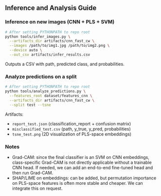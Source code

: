 ## Inference and Analysis Guide

### Inference on new images (CNN + PLS + SVM)
```bash
# After setting PYTHONPATH to repo root
python tools/infer_images.py \
  --artifacts_dir artifacts/cnn_fast_cw \
  --images /path/to/img1.jpg /path/to/img2.png \
  --device auto \
  --out_csv artifacts/infer_results.csv
```
Outputs a CSV with path, predicted class, and probabilities.

### Analyze predictions on a split
```bash
# After setting PYTHONPATH to repo root
python tools/analyze_predictions.py \
  --features_root dataset/features_cnn \
  --artifacts_dir artifacts/cnn_fast_cw \
  --split test --tsne
```
Artifacts:
- `report_test.json` (classification_report + confusion matrix)
- `misclassified_test.csv` (path, y_true, y_pred, probabilities)
- `tsne_test.png` (2D visualization of PLS-space embeddings)

### Notes
- Grad-CAM: since the final classifier is an SVM on CNN embeddings, class-specific Grad-CAM is not directly applicable without a trainable CNN head. If needed, we can add an end-to-end fine-tuned head and then run Grad-CAM.
- SHAP/LIME on embeddings: can be added, but permutation importance on PLS-space features is often more stable and cheaper. We can integrate this on request.


